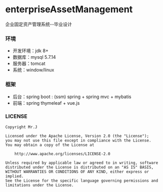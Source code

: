 # enterpriseAssetManagement
企业固定资产管理系统--毕业设计

### 环境
- 开发环境：jdk 8+
- 数据库：mysql 5.7.14
- 服务器：tomcat
- 系统：window/linux

### 框架
- 后台：spring boot : (ssm) spring + spring mvc + mybatis
- 前端：spring thymeleaf + vue.js

### LICENSE
```
Copyright Mr.J

Licensed under the Apache License, Version 2.0 (the "License");
you may not use this file except in compliance with the License.
You may obtain a copy of the License at

    http://www.apache.org/licenses/LICENSE-2.0

Unless required by applicable law or agreed to in writing, software
distributed under the License is distributed on an "AS IS" BASIS,
WITHOUT WARRANTIES OR CONDITIONS OF ANY KIND, either express or implied.
See the License for the specific language governing permissions and
limitations under the License.
```

